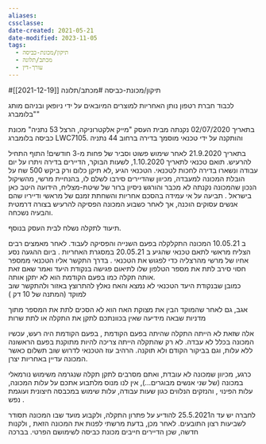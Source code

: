 ```yaml
---
aliases: 
cssclasse: 
date-created: 2021-05-21
date-modified: 2023-11-05
tags:
  - תיקון/מכונת-כביסה
  - מכתב/תלונה
  - עורך-דין
---
```

#תיקון/מכונת-כביסה #מכתב/תלונה [[2021-12-19]]

לכבוד חברת רטפון
נותן האחריות למוצרים המיובאים על ידי ניופאן ובניהם מותג "בלומברג"

בתאריך  02/07/2020 נקנתה מבית העסק "מייק אלקטרוניקה, הרצל 53 נתניה"
מכונת כביסה בלומברג LWC7105.  והותקנה על ידי טכנאי מוסמך בדירה ברחוב 44 נתניה

בתאריך 21.9.2020 לאחר שימוש פשוט וסביר של פחות מ-3 חודשים! התוף התחיל להרעיש.
תואם טכנאי לתאריך 1.10.2020, לשעות הבוקר, הדיירים בדירה ויתרו על יום עבודה ונשארו בדירה לחכות לטכנאי. הטכנאי  הגיע ,לא תיקן כלום ורק ביקש 500 שח על הובלת המכונה למעבדה, מכיוון שהדיירים סירבו לשלם לו, בהנחיית מרשי, מהשיקול הנכון שהמכונה נקנתה לא מכבר והורגש ניסיון ברור של שיטת-מצליח, הידועה היטב כאן בישראל .
תביעה על אי עמידה בהסכם אחריות והשחתת זמנם של מראשי ודייריו שהם אנשים עסוקים  הוכנה, אך לאחר כשבוע המכונה הפסיקה להרעיש בצורה דרמטית והבעיה נשכחה.

תיעוד לתקלה נשלח לבית העסק בנוסף.

ב 10.05.21 המכונה התקלקלה בפעם השנייה והפסיקה לעבוד. לאחר מאמצים רבים הצליח מראשי לתאם טכנאי שהגיע ב 20.05.21 במסגרת האחריות . ביום ההגעה נסע אחיו של מרשי מהרצליה כדי לפגוש את הטכנאי . בדרך התקשר אליו הטכנאי ממספר חסוי סירב לתת את מספר הטלפון שלו  לתיאום פגישה בנקודת היעד ואמר שאם זאת אותה תקלה כמו בפעם הקודמת הוא לא יתקן אותה.  
כמובן שבנקודת היעד הטכנאי לא נמצא והאח נאלץ להתרוצץ באזור ולהתקשר שוב למוקד (המתנה של 10 דק )

אגב, גם לאחר שהמוקד הבין את מצוקת האח הוא לא הסכים לתת את המספר מתוך מדניות שבאה מידיעה שאין בכוונתכם לתקן את התקלה או לתת שרות

אלה שזאת לא הייתה התקלה שהיתה בפעם הקודמת , בפעם הקודמת היה רעש, עכשיו המכונה בכלל לא עבדה.
לא רק שהתקלה הייתה צריכה להיות מתוקנת בפעם הראשונה ללא עלות, וגם בביקור הקודם ולא תוקנה. הרהיב עוז הטכנאי לדרוש שוב תשלום כאשר המכונה עדיין באחריות יצרן.

כרגע, מכיוון שמכונה לא עובדת, ואתם מסרבים לתקן תקלה שנגרמה משימוש נורמאלי במכונה (של שני אנשים מבוגרים...), אין לנו מנוס מלתבוע אתכם על עלות המכונה, עלות הפינוי , והנזקים הנלווים כגון שעות עבודה, עלות שימוש במכבסה חיצונית ועוגמת נפש .

לחברה יש עד ה25.5.2021 להודיע על פתרון התקלה, ולקבוע מועד שבו המכונה תסודר לשביעות רצון התובעים.
לאחר מכן, בדעת מרשתי לפנות את המכונה הזאת , ולקנות חדשה, שכן הדיירים חייבים מכונת כביסה לשימושם הפרטי.
בברכה
